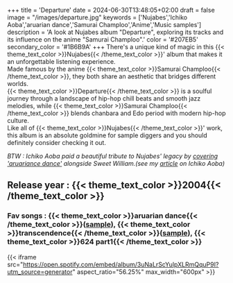 +++
title = 'Departure'
date = 2024-06-30T13:48:05+02:00
draft = false
image = "/images/departure.jpg"
keywords = ['Nujabes','Ichiko Aoba','aruarian dance','Samurai Champloo','Anime','Music samples']
description = 'A look at Nujabes album "Departure", exploring its tracks and its influence on the anime "Samurai Champloo".'
color = '#207EB5'
secondary_color = '#1B6B9A'
+++
There's a unique kind of magic in this {{< theme_text_color >}}Nujabes{{< /theme_text_color >}}' album that makes it an unforgettable listening experience.  
Made famous by the anime {{< theme_text_color >}}Samurai Champloo{{< /theme_text_color >}}, they both share an aesthetic that bridges different worlds.  
{{< theme_text_color >}}Departure{{< /theme_text_color >}} is a soulful journey through a landscape of hip-hop chill beats and smooth jazz melodies, while {{< theme_text_color >}}Samurai Champloo{{< /theme_text_color >}} blends chanbara and Edo period with modern hip-hop culture.  
Like all of {{< theme_text_color >}}Nujabes{{< /theme_text_color >}}' work, this album is an absolute goldmine for sample diggers and you should definitely consider checking it out.  

*BTW : Ichiko Aoba paid a beautiful tribute to Nujabes' legacy by [covering 'aruariance dance'](https://soundcloud.com/devitalila/sweet-william-ft-ichiko-aoba) alongside Sweet William.(see my [article](https://valdoin-blog.olivierandriko.com/albums/kamisori-otome/) on Ichiko Aoba)*
## Release year : {{< theme_text_color >}}2004{{< /theme_text_color >}} 
### Fav songs : {{< theme_text_color >}}aruarian dance{{< /theme_text_color >}}([sample](https://www.youtube.com/watch?v=hKjoLnjjp5E)), {{< theme_text_color >}}transcendence{{< /theme_text_color >}}([sample](https://www.youtube.com/watch?v=ri58HLWsnP8)), {{< theme_text_color >}}624 part1{{< /theme_text_color >}}
{{< iframe src="https://open.spotify.com/embed/album/3uNaLrScYulpXLRmQquP9I?utm_source=generator" aspect_ratio="56.25%" max_width="600px" >}}